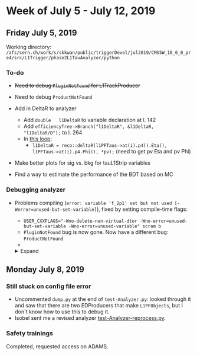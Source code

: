 # Week of July 5 - July 12, 2019

## Friday July 5, 2019
Working directory: `/afs/cern.ch/work/s/skkwan/public/triggerDevel/jul2019/CMSSW_10_6_0_pre4/src/L1Trigger/phase2L1TauAnalyzer/python`

### To-do
- ~~Need to debug `PluginNotFound` for L1TrackProducer~~
- Need to debug `ProductNotFound`
- Add in DeltaR to analyzer
  * Add	 `double   l1DeltaR` to variable declaration at l.	142
  * Add	 `efficiencyTree->Branch("l1DeltaR", &l1DeltaR, "l1DeltaR/D");` to l. 264
  * In [this loop](https://github.com/isobelojalvo/phase2L1TauAnalyzer/blob/master/plugins/phase2L1TauAnalyzer.cc#L774-L795):  
     * `l1DeltaR = reco::deltaR(l1PFTaus->at(i).p4().Eta(), l1PFTaus->at(i).p4.Phi(), *pv);` (need to get pv Eta and pv Phi)

- Make better plots for sig vs. bkg for tauL1Strip variables
- Find a way to estimate the performance of the BDT based on MC

### Debugging analyzer
- Problems compiling (`error: variable 'f_2p1' set but not used [-Werror=unused-but-set-variable]`), fixed by setting compile-time flags:
  * `USER_CXXFLAGS="-Wno-delete-non-virtual-dtor -Wno-error=unused-but-set-variable -Wno-error=unused-variable" scram b`
  * `PluginNotFound` bug is now gone. Now have a different bug: `ProductNotFound`
  * 

  <details><summary>Expand</summary>
  <p>

  ----- Begin Fatal Exception 05-Jul-2019 13:48:50 CEST-----------------------
  An exception of category 'ProductNotFound' occurred while
   [0] Processing  Event run: 1 lumi: 1849 event: 462009 stream: 0
   [1] Running path 'L1PFTaus'
   [2] Calling method for module L1PFTauProducer/'L1PFTauProducer'
   Exception Message:
   Principal::getByToken: Found zero products matching all criteria
   Looking for type: std::vector<l1t::PFCandidate>
   Looking for module label: L1PFProducer
   Looking for productInstanceName: L1PFObjects

   Additional Info:
      [a] If you wish to continue processing events after a ProductNotFound exception,
            add "SkipEvent = cms.untracked.vstring('ProductNotFound')" to the "options" PSet in the configuration. 
   ----- End Fatal Exception -------------------------------------------------
      </p></details>

## Monday July 8, 2019

### Still stuck on config file error
- Uncommented `dump.py` at the end of `test-Analyzer.py`: looked through it and saw that there are two EDProducers that make `L1PFObjects`, but I don't know how to use this to debug it.
- Isobel sent me a revised analyzer [test-Analyzer-reprocess.py](https://github.com/isobelojalvo/phase2L1TauAnalyzer/blob/master/test/test-Analyzer-reprocess.py).

### Safety trainings
Completed, requested access on ADAMS.